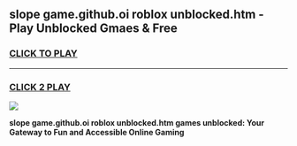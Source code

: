 
## slope game.github.oi roblox unblocked.htm - Play Unblocked Gmaes & Free
<h3>
<a href="https://news.freeplayer.one?title=slope_game.github.oi_roblox_unblocked.htm&ref=16F">CLICK TO PLAY</a></h3>
<hr>

<h3>
<a href="https://news.freeplayer.one?title=slope_game.github.oi_roblox_unblocked.htm&ref=16F">CLICK 2 PLAY</a>
  
</h3>

<a href="https://news.freeplayer.one?title=slope_game.github.oi_roblox_unblocked.htm&ref=16F/"><img src="https://clearcache.store/games.png"></a>


**slope game.github.oi roblox unblocked.htm games unblocked: Your Gateway to Fun and Accessible Online Gaming**
